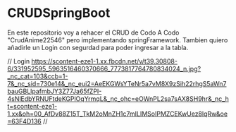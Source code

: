 # CRUDSpringBoot
En este repositorio voy a rehacer el CRUD de Codo A Codo "CrudAnime22546" pero implementando springFramework.
Tambien quiero añadirle un Login con segurdad para poder ingresar a la tabla.

// 
Login
https://scontent-eze1-1.xx.fbcdn.net/v/t39.30808-6/331952595_5963516460370666_7773817764780834024_n.jpg?_nc_cat=103&ccb=1-7&_nc_sid=730e14&_nc_eui2=AeEKGWsYTeNr5a7vM8X9zSih22rhgS5aWn7bauGBLlpafmbJY3Z77Ja65fZPI-4sNlEdbYRNUFtdeKGPlOqYrmqL&_nc_ohc=eOWnPL2sa7sAX8SH9hr&_nc_ht=scontent-eze1-1.xx&oh=00_AfDv88Z15T_TkM2oMnZH1c7mILIMSoIPMZCEKwUez8lqRw&oe=63F4D136
//

